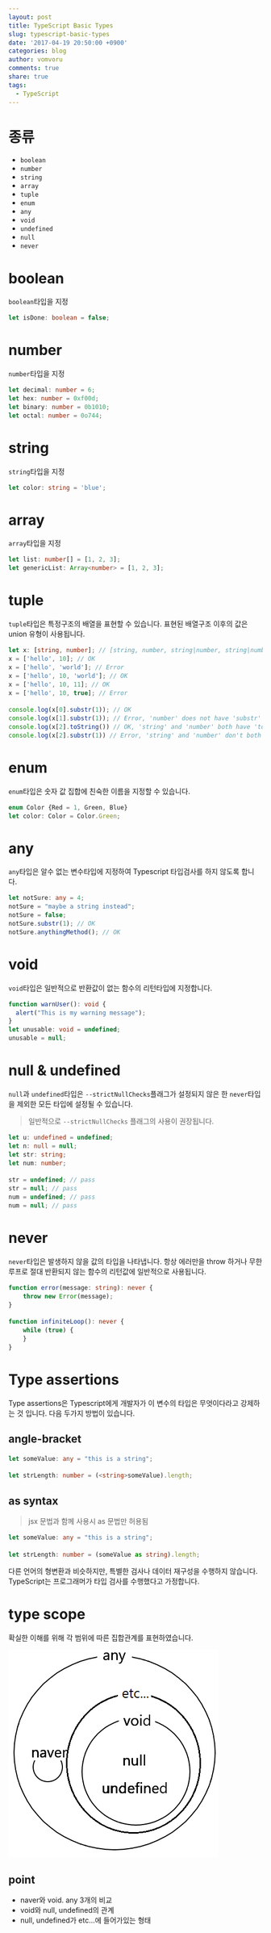 ```yaml
---
layout: post
title: TypeScript Basic Types
slug: typescript-basic-types
date: '2017-04-19 20:50:00 +0900'
categories: blog
author: vomvoru
comments: true
share: true
tags:
  - TypeScript
---
```


# 종류

* `boolean`
* `number`
* `string`
* `array`
* `tuple`
* `enum`
* `any`
* `void`
* `undefined`
* `null`
* `never`

# boolean
`boolean`타입을 지정
```ts
let isDone: boolean = false;
```

# number
`number`타입을 지정
```ts
let decimal: number = 6;
let hex: number = 0xf00d;
let binary: number = 0b1010;
let octal: number = 0o744;
```

# string
`string`타입을 지정
```ts
let color: string = 'blue';
```

# array
`array`타입을 지정
```ts
let list: number[] = [1, 2, 3];
let genericList: Array<number> = [1, 2, 3];
```

# tuple
`tuple`타입은 특정구조의 배열을 표현할 수 있습니다. 표현된 배열구조 이후의 값은 union 유형이 사용됩니다.
```ts
let x: [string, number]; // [string, number, string|number, string|number ... ]
x = ['hello', 10]; // OK
x = ['hello', 'world']; // Error
x = ['hello', 10, 'world']; // OK
x = ['hello', 10, 11]; // OK
x = ['hello', 10, true]; // Error

console.log(x[0].substr(1)); // OK
console.log(x[1].substr(1)); // Error, 'number' does not have 'substr'
console.log(x[2].toString()) // OK, 'string' and 'number' both have 'toString'
console.log(x[2].substr(1)) // Error, 'string' and 'number' don't both have 'toString'
```

# enum
`enum`타입은 숫자 값 집합에 친숙한 이름을 지정할 수 있습니다.
```ts
enum Color {Red = 1, Green, Blue}
let color: Color = Color.Green;
```

# any
`any`타입은 알수 없는 변수타입에 지정하여 Typescript 타입검사를 하지 않도록 합니다.
```ts
let notSure: any = 4;
notSure = "maybe a string instead";
notSure = false;
notSure.substr(1); // OK
notSure.anythingMethod(); // OK
```

# void
`void`타입은 일반적으로 반환값이 없는 함수의 리턴타입에 지정합니다.
```ts
function warnUser(): void {
  alert("This is my warning message");
}
let unusable: void = undefined;
unusable = null;
```


# null & undefined
`null`과 `undefined`타입은 `--strictNullChecks`플래그가 설정되지 않은 한 `never`타입을 제외한 모든 타입에 설정될 수 있습니다.

> 일반적으로 `--strictNullChecks` 플래그의 사용이 권장됩니다.

```ts
let u: undefined = undefined;
let n: null = null;
let str: string;
let num: number;

str = undefined; // pass
str = null; // pass
num = undefined; // pass
num = null; // pass
```

# never
`never`타입은 발생하지 않을 값의 타입을 나타냅니다. 항상 에러만을 throw 하거나 무한루프로 절대 반환되지 않는 함수의 리턴값에 일반적으로 사용됩니다.
```ts
function error(message: string): never {
    throw new Error(message);
}

function infiniteLoop(): never {
    while (true) {
    }
}
```

# Type assertions
Type assertions은 Typescript에게 개발자가 이 변수의 타입은 무엇이다라고 강제하는 것 입니다. 다음 두가지 방법이 있습니다.

## angle-bracket
```ts
let someValue: any = "this is a string";

let strLength: number = (<string>someValue).length;
```

## as syntax

> jsx 문법과 함께 사용시 as 문법만 허용됨

```ts
let someValue: any = "this is a string";

let strLength: number = (someValue as string).length;
```

다른 언어의 형변환과 비슷하지만, 특별한 검사나 데이터 재구성을 수행하지 않습니다. TypeScript는 프로그래머가 타입 검사를 수행했다고 가정합니다.

# type scope

확실한 이해를 위해 각 범위에 따른 집합관계를 표현하였습니다.

![typescript type scope](/images/2017/04/typescriptTypeScope.png)

## point  
* naver와 void. any 3개의 비교
* void와 null, undefined의 관계
* null, undefined가 etc...에 들어가있는 형태
